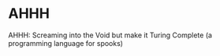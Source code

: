 # AHHH
AHHH: Screaming into the Void but make it Turing Complete (a programming language for spooks)

